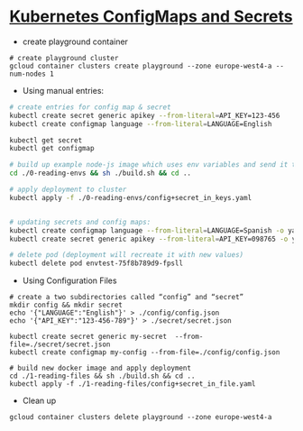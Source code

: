# [Kubernetes ConfigMaps and Secrets](https://medium.com/google-cloud/kubernetes-configmaps-and-secrets-68d061f7ab5b)
- create playground container
```shell
# create playground cluster
gcloud container clusters create playground --zone europe-west4-a --num-nodes 1
````

- Using manual entries:
```sh
# create entries for config map & secret
kubectl create secret generic apikey --from-literal=API_KEY=123-456
kubectl create configmap language --from-literal=LANGUAGE=English

kubectl get secret
kubectl get configmap

# build up example node-js image which uses env variables and send it to docker hub:
cd ./0-reading-envs && sh ./build.sh && cd ..

# apply deployment to cluster
kubectl apply -f ./0-reading-envs/config+secret_in_keys.yaml


# updating secrets and config maps:
kubectl create configmap language --from-literal=LANGUAGE=Spanish -o yaml --dry-run | kubectl replace -f -
kubectl create secret generic apikey --from-literal=API_KEY=098765 -o yaml --dry-run | kubectl replace -f -

# delete pod (deployment will recreate it with new values)
kubectl delete pod envtest-75f8b789d9-fpsll
```


- Using Configuration Files
```shell
# create a two subdirectories called “config” and “secret”
mkdir config && mkdir secret
echo '{"LANGUAGE":"English"}' > ./config/config.json
echo '{"API_KEY":"123-456-789"}' > ./secret/secret.json

kubectl create secret generic my-secret  --from-file=./secret/secret.json
kubectl create configmap my-config --from-file=./config/config.json

# build new docker image and apply deployment
cd ./1-reading-files && sh ./build.sh && cd ..
kubectl apply -f ./1-reading-files/config+secret_in_file.yaml
```

- Clean up
```shell
gcloud container clusters delete playground --zone europe-west4-a

```
